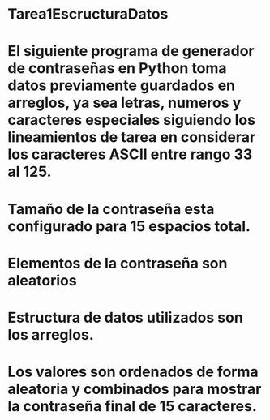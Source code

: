 # Tarea1EscructuraDatos

# El siguiente programa de generador de contraseñas en Python toma datos previamente guardados en arreglos, ya sea letras, numeros y caracteres especiales siguiendo los lineamientos de tarea en considerar los caracteres ASCII entre rango 33 al 125.

# Tamaño de la contraseña esta configurado para 15 espacios total.

# Elementos de la contraseña son aleatorios 

# Estructura de datos utilizados son los arreglos.

# Los valores son ordenados de forma aleatoria y combinados para mostrar la contraseña final de 15 caracteres.

